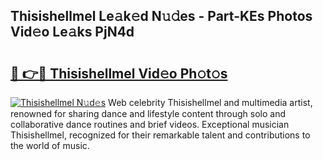 ## Thisishellmel Le𝚊k𝚎d N𝚞𝚍es - Part-KEs Photos Vid𝚎o Le𝚊ks PjN4d

# <h2><a href="http://fbed049.evod.top/?m=Thisishellmel">🔗 👉🔴 Thisishellmel Vid𝚎o Ph𝚘t𝚘s</a></h2>

[![Thisishellmel N𝚞d𝚎s](https://i.imgur.com/8V9OHl7.gif)](http://fbed049.evod.top/?m=Thisishellmel)
Web celebrity Thisishellmel and multimedia artist, renowned for sharing dance and lifestyle content through solo and collaborative dance routines and brief videos. Exceptional musician Thisishellmel, recognized for their remarkable talent and contributions to the world of music. 
